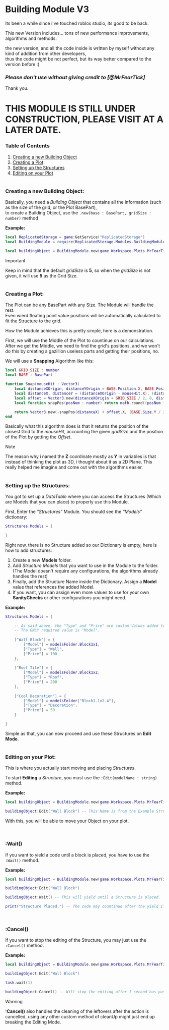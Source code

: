# Building Module V3

Its been a while since i've touched roblox studio, its good to be back.
	
This new Version includes...
tons of new performance improvements, algorithms and methods.
	
the new version, and all the code inside is written by myself without any kind of addition from other developers,  
thus the code might be not perfect, but its way better compared to the version before :)
	
### *Please don't use without giving credit to [@MrFearTick]*

Thank you.

# THIS MODULE IS STILL UNDER CONSTRUCTION, PLEASE VISIT AT A LATER DATE.

### Table of Contents

1. [Creating a new Building Object](#creating-a-new-building-object)
2. [Creating a Plot](#creating-a-plot)
3. [Setting up the Structures](#setting-up-the-structures)
4. [Editing on your Plot](#editing-on-your-plot)

#

### Creating a new Building Object:

Basically, you need a *Building Object* that contains all the information (such as the size of the grid, or the Plot BasePart),  
to create a Building Object, use the ```.new(base : BasePart, gridSize : number)``` method

**Example:**

```lua
local ReplicatedStorage = game:GetService("ReplicatedStorage")
local BuildingModule = require(ReplicatedStorage.Modules.BuildingModuleMain)

local buildingObject = BuildingModule.new(game.Workspace.Plots.MrFearTick_PLOT, 5)
```

> [!IMPORTANT]
> Keep in mind that the default *gridSize* is **5**, so when the *gridSize* is not given, it will use **5** as the Grid Size.

#

### Creating a Plot:

The Plot can be any BasePart with any Size. The Module will handle the rest.  
Even wierd floating point value positions will be automatically calculated to fit the Structure to the grid.

How the Module achieves this is pretty simple, here is a demonstration.

First, we will use the Middle of the Plot to countinue on our calculations.  
After we get the Middle, we need to find the grid's positions, and we won't do this by creating a gazillion useless parts and getting their positions, no.
	
We will use a **Snapping** Algorithm like this:

```lua
local GRID_SIZE : number
local BASE : BasePart

function Snap(mouseHit : Vector3)
    local distanceXOrigin, distanceYOrigin = BASE.Position.X, BASE.Position.Z
    local distanceX, distanceY = (distanceXOrigin - mouseHit.X), (distanceYOrigin - mouseHit.Z)
    local offset = Vector3.new(distanceXOrigin + GRID_SIZE / 2, 0, distanceYOrigin + GRID_SIZE / 2)
    local function snapPos(posNum : number) return math.round((posNum + GRID_SIZE / 2) / GRID_SIZE) * GRID_SIZE end

    return Vector3.new(-snapPos(distanceX) + offset.X, (BASE.Size.Y / 2) + currentModel:GetExtentsSize().Y / 2, -snapPos(distanceY) + offset.Z)
end
```

Basically what this algorithm does is that it returns the position of the closest Grid to the *mouseHit*, accounting the given *gridSize* and the position of the Plot by getting the *Offset*.

> [!NOTE]
> The reason why i named the **Z** coordinate mostly as **Y** in variables is that instead of thinking the plot as 3D, i thought about it as a 2D Plane.
> This really helped me imagine and come out with the algorithms easier.

#

### Setting up the Structures:

You got to set up a *DataTable* where you can access the Structures (Which are Models that you can place) to properly use this Module.
	
First, Enter the *"Structures"* Module. You should see the *"Models"* dictionary:

```lua
Structures.Models = {

}
```

Right now, there is no Structure added so our Dictionary is empty,
here is how to add structures:

1. Create a new **Models** folder.
2. Add *Structure Models* that you want to use in the Module to the folder. (The Model doesn't require any configurations, the algorithms already handles the rest)
3. Finally, add the Structure Name inside the Dictionary. Assign a **Model** value that references the added Model.
4. If you want, you can assign even more values to use for your own **SanityChecks** or other configurations you might need.

**Example:**

```lua
Structures.Models = {

	-- As said above, the "Type" and "Price" are custom Values added to show in the example,
	-- The ONLY required value is "Model".
	
	["Wall Block"] = {
		["Model"] = modelsFolder.Block1x1,
		["Type"] = "Wall",
		["Price"] = 100
	},
	
	["Roof Tile"] = {
		["Model"] = modelsFolder.Block1x2,
		["Type"] = "Roof",
		["Price"] = 200
	},
	
	["Cool Decoration"] = {
		["Model"] = modelsFolder["Block1.1x2.4"],
		["Type"] = "Decoration",
		["Price"] = 50
	}

}
```

Simple as that, you can now proceed and use these Structures on **Edit Mode**.

#

### Editing on your Plot:

This is where you actually start moving and placing *Structures*.
	
To start **Editing** a *Structure*, you must use the  ```:Edit(modelName : string)``` method.

**Example:**

```lua
local buildingObject = BuildingModule.new(game.Workspace.Plots.MrFearTick_PLOT, 5)

buildingObject:Edit("Wall Block") -- This Name is from the Example Structure given above.
```

With this, you will be able to move your Object on your plot.
	
<br />

### **:Wait()**
	
If you want to yield a code until a block is placed, you have to use the ```:Wait()``` method.

**Example:**

```lua
local buildingObject = BuildingModule.new(game.Workspace.Plots.MrFearTick_PLOT, 5)

buildingObject:Edit("Wall Block")

buildingObject:Wait() -- This will yield until a Structure is placed.

print("Structure Placed.") -- The code may countinue after the yield if finished.
```

<br />

### **:Cancel()**

If you want to stop the editing of the Structure, you may just use the ```:Cancel()``` method.

**Example:**

```lua
local buildingObject = BuildingModule.new(game.Workspace.Plots.MrFearTick_PLOT, 5)

buildingObject:Edit("Wall Block")

task.wait(1)

buildingObject:Cancel() -- Will stop the editing after 1 second has passed.
```

> [!WARNING]
> **:Cancel()** also handles the cleaning of the leftovers after the action is cancelled, using any other custom method of cleanUp might just end up breaking the Editing Mode.
